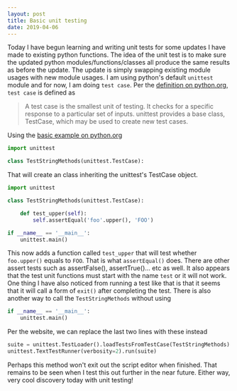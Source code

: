 ```yaml
---
layout: post
title: Basic unit testing
date: 2019-04-06
---
```


Today I have begun learning and writing unit tests for some updates I have made to existing python functions. The idea of the unit test is to make sure the updated python modules/functions/classes all produce the same results as before the update. The update is simply swapping existing module usages with new module usages. I am using python's default ``unittest`` module and for now, I am doing ``test case``. Per the [definition on python.org](https://docs.python.org/2.7/library/unittest.html), ``test case`` is defined as

> A test case is the smallest unit of testing. It checks for a specific response to a particular set of inputs. unittest provides a base class, TestCase, which may be used to create new test cases.

Using the [basic example on python.org](https://docs.python.org/2.7/library/unittest.html#basic-example)
```python
import unittest

class TestStringMethods(unittest.TestCase):
```
That will create an class inheriting the unittest's TestCase object.
```python
import unittest

class TestStringMethods(unittest.TestCase):

    def test_upper(self):
        self.assertEqual('foo'.upper(), 'FOO')

if __name__ == '__main__':
    unittest.main()
```
This now adds a function called ``test_upper`` that will test whether ``foo.upper()`` equals to ``FOO``. That is what ``assertEqual()`` does. There are other assert tests such as assertFalse(), assertTrue()... etc as well. It also appears that the test unit functions must start with the name ``test`` or it will not work. One thing I have also noticed from running a test like that is that it seems that it will call a form of ``exit()`` after completing the test. There is also another way to call the ``TestStringMethods`` without using
```python
if __name__ == '__main__':
    unittest.main()
```
Per the website, we can replace the last two lines with these instead
```python
suite = unittest.TestLoader().loadTestsFromTestCase(TestStringMethods)
unittest.TextTestRunner(verbosity=2).run(suite)
```
Perhaps this method won't exit out the script editor when finished. That remains to be seen when I test this out further in the near future. Either way, very cool discovery today with unit testing!
